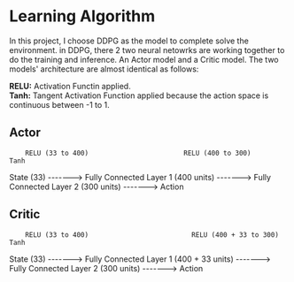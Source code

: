 # Learning Algorithm  

In this project, I choose DDPG as the model to complete solve the environment. in DDPG, there 2 two neural netowrks are working together to do the training and inference. An Actor model and a Critic model. The two models' architecture are almost identical as follows: 

**RELU:** Activation Functin applied.  
**Tanh:** Tangent Activation Function applied because the action space is continuous between -1 to 1.

## Actor
        RELU (33 to 400)                        RELU (400 to 300)                               Tanh
State (33) -------> Fully Connected Layer 1 (400 units) -------> Fully Connected Layer 2 (300 units) -------> Action

## Critic

        RELU (33 to 400)                          RELU (400 + 33 to 300)                            Tanh
State (33) -------> Fully Connected Layer 1 (400 + 33 units) -------> Fully Connected Layer 2 (300 units) -------> Action

